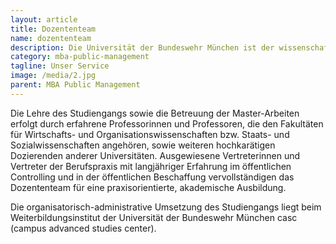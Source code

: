 ```yaml
---
layout: article
title: Dozententeam
name: dozententeam
description: Die Universität der Bundeswehr München ist der wissenschaftliche Träger des MBA Public Management.
category: mba-public-management
tagline: Unser Service
image: /media/2.jpg
parent: MBA Public Management
---
```


Die Lehre des Studiengangs sowie die Betreuung der Master-Arbeiten erfolgt durch erfahrene Professorinnen und Professoren, die den Fakultäten für Wirtschafts- und Organisationswissenschaften bzw. Staats- und Sozialwissenschaften angehören, sowie weiteren hochkarätigen Dozierenden anderer Universitäten. Ausgewiesene Vertreterinnen und Vertreter der Berufspraxis mit langjähriger Erfahrung im öffentlichen Controlling und in der öffentlichen Beschaffung vervollständigen das Dozententeam für eine praxisorientierte, akademische Ausbildung.

Die organisatorisch-administrative Umsetzung des Studiengangs liegt beim Weiterbildungsinstitut der Universität der Bundeswehr München casc (campus advanced studies center).

